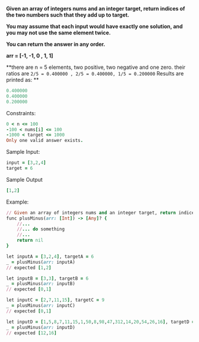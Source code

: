 **Given an array of integers nums and an integer target, return indices of the two numbers such that they add up to target.**

**You may assume that each input would have exactly one solution, and you may not use the same element twice.**

**You can return the answer in any order.**

**arr = [-1, -1, 0 , 1, 1]**

**there are n = 5 elements, two positive, two negative and one zero. their ratios are `2/5 = 0.400000 , 2/5 = 0.400000, 1/5 = 0.200000` Results are printed as: **
```ruby
0.400000 
0.400000
0.200000
```

Constraints:
```ruby
0 < n <= 100
-100 < nums[i] <= 100
-1000 < target <= 1000
Only one valid answer exists.
```

Sample Input:
```ruby
input = [3,2,4]
target = 6
```

Sample Output
```ruby
[1,2]
```

Example:

```ruby
// Given an array of integers nums and an integer target, return indices of the two numbers such that they add up to target.
func plusMinus(arr: [Int]) -> [Any]? {
    //...
    //... do something
    //...
    return nil
}

let inputA = [3,2,4], targetA = 6
_ = plusMinus(arr: inputA)
// expected [1,2]

let inputB = [3,3], targetB = 6
_ = plusMinus(arr: inputB)
// expected [0,1]

let inputC = [2,7,11,15], targetC = 9
_ = plusMinus(arr: inputC)
// expected [0,1]

let inputD = [1,5,8,7,11,15,1,50,8,98,47,312,14,20,54,26,16], targetD = 30
_ = plusMinus(arr: inputD)
// expected [12,16]

```
